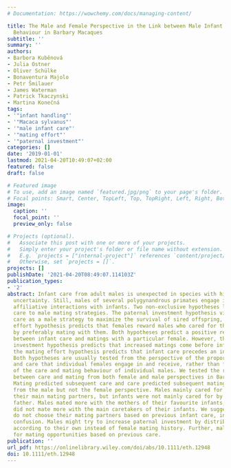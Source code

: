 ```yaml
---
# Documentation: https://wowchemy.com/docs/managing-content/

title: The Male and Female Perspective in the Link between Male Infant Care and Mating
  Behaviour in Barbary Macaques
subtitle: ''
summary: ''
authors:
- Barbora Kuběnová
- Julia Ostner
- Oliver Schülke
- Bonaventura Majolo
- Petr Šmilauer
- James Waterman
- Patrick Tkaczynski
- Martina Konečná
tags:
- '"infant handling"'
- '"Macaca sylvanus"'
- '"male infant care"'
- '"mating effort"'
- '"paternal investment"'
categories: []
date: '2019-01-01'
lastmod: 2021-04-20T10:49:07+02:00
featured: false
draft: false

# Featured image
# To use, add an image named `featured.jpg/png` to your page's folder.
# Focal points: Smart, Center, TopLeft, Top, TopRight, Left, Right, BottomLeft, Bottom, BottomRight.
image:
  caption: ''
  focal_point: ''
  preview_only: false

# Projects (optional).
#   Associate this post with one or more of your projects.
#   Simply enter your project's folder or file name without extension.
#   E.g. `projects = ["internal-project"]` references `content/project/deep-learning/index.md`.
#   Otherwise, set `projects = []`.
projects: []
publishDate: '2021-04-20T08:49:07.114103Z'
publication_types:
- '2'
abstract: Infant care from adult males is unexpected in species with high paternity
  uncertainty. Still, males of several polygynandrous primates engage in frequent
  affiliative interactions with infants. Two non-exclusive hypotheses link male infant
  care to male mating strategies. The paternal investment hypothesis views infant
  care as a male strategy to maximize the survival of sired offspring, while the mating
  effort hypothesis predicts that females reward males who cared for their infant
  by preferably mating with them. Both hypotheses predict a positive relationship
  between infant care and matings with a particular female. However, the paternal
  investment hypothesis predicts that increased matings come before infant care whereas
  the mating effort hypothesis predicts that infant care precedes an increase in matings.
  Both hypotheses are usually tested from the perspective of the proportion of matings
  and care that individual females engage in and receive, rather than from the perspective
  of the care and mating behaviour of individual males. We tested the relationships
  between care and mating from both female and male perspectives in Barbary macaques.
  Mating predicted subsequent care and care predicted subsequent mating when viewed
  from the male but not the female perspective. Males mainly cared for infants of
  their main mating partners, but infants were not mainly cared for by their likely
  father. Males mated more with the mothers of their favourite infants, but females
  did not mate more with the main caretakers of their infants. We suggest that females
  do not choose their mating partners based on previous infant care, increasing paternity
  confusion. Males might try to increase paternal investment by distributing the care
  according to their own instead of female mating history. Further, males pursue females
  for mating opportunities based on previous care.
publication: ''
url_pdf: https://onlinelibrary.wiley.com/doi/abs/10.1111/eth.12948
doi: 10.1111/eth.12948
---
```

